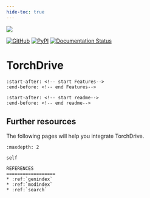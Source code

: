 ```yaml
---
hide-toc: true
---
```


![](../images/iai-drive.gif)

[pypi-badge]: https://badge.fury.io/py/torchdrivesim.svg
[pypi-link]: https://pypi.org/project/torchdrivesim/  
[colab-badge]: https://colab.research.google.com/assets/colab-badge.svg
[github-badge]: https://badgen.net/badge/icon/github?icon=github&label
[github-link]: https://github.com/inverted-ai/torchdrivesim/
[![GitHub][github-badge]][github-link]
[![PyPI][pypi-badge]][pypi-link]
[![Documentation Status](https://readthedocs.org/projects/torchdrivesim/badge/?version=latest)](https://readthedocs.org/projects/torchdrivesim/badge/?version=latest)
# TorchDrive
```{include} ../../README.md
:start-after: <!-- start Features-->
:end-before: <!-- end Features-->
```
```{include} ../../README.md
:start-after: <!-- start readme-->
:end-before: <!-- end readme-->
```

## Further resources
The following pages will help you integrate TorchDrive.

```{toctree}
:maxdepth: 2

self
```

```{eval-rst}
REFERENCES
==================
* :ref:`genindex`
* :ref:`modindex`
* :ref:`search`
```
